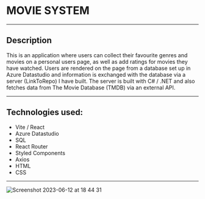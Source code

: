 # MOVIE SYSTEM
---
## Description

This is an application where users can collect their favourite genres and movies on a personal users page, as well as add ratings for movies they have watched. Users are rendered on the page from a database set up in Azure Datastudio and information is exchanged with the database via a server (LinkToRepo) I have built. The server is built with C# / .NET and also fetches data from The Movie Database (TMDB) via an external API.

---

## Technologies used:

- Vite / React
- Azure Datastudio
- SQL
- React Router
- Styled Components
- Axios
- HTML
- CSS

---

![Screenshot 2023-06-12 at 18 44 31](https://github.com/AnnaAxelsson051/Open_AI_Codex/assets/103879144/974b6c2e-a911-4696-990f-def00cf3d3b5)